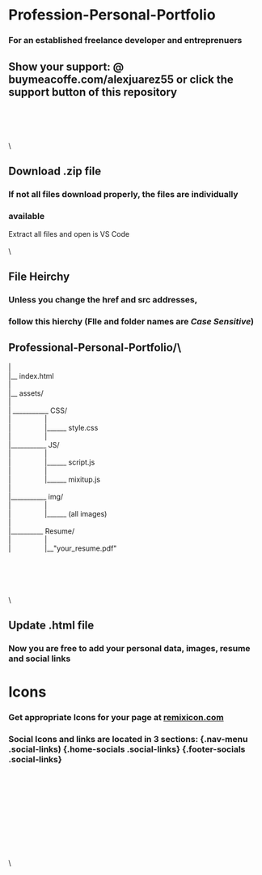 # Profession-Personal-Portfolio
### For an established freelance developer and entreprenuers
## Show your support: @ buymeacoffe.com/alexjuarez55 or click the support button of this repository
\
\
\
\
\

## Download .zip file
  ### If not all files download properly, the files are individually
  ### available
  Extract all files and open is VS Code
\
\
\

## File Heirchy
  ### Unless you change the href and src addresses,
  ### follow this hierchy (FIle and folder names are *Case Sensitive*)

 ## Professional-Personal-Portfolio/\
|\
|__ index.html\
|\
|__  assets/\
|\
|  ___________ CSS/\
  | &nbsp;&nbsp;&nbsp;&nbsp;&nbsp;&nbsp;&nbsp;&nbsp;&nbsp;&nbsp;&nbsp;&nbsp;&nbsp;&nbsp;&nbsp; |\
  | &nbsp;&nbsp;&nbsp;&nbsp;&nbsp;&nbsp;&nbsp;&nbsp;&nbsp;&nbsp;&nbsp;&nbsp;&nbsp;&nbsp;&nbsp; |______ style.css\
  | &nbsp;&nbsp;&nbsp;&nbsp;&nbsp;&nbsp;&nbsp;&nbsp;&nbsp;&nbsp;&nbsp;&nbsp;&nbsp;&nbsp;&nbsp; |\
  |___________ JS/\
  | &nbsp;&nbsp;&nbsp;&nbsp;&nbsp;&nbsp;&nbsp;&nbsp;&nbsp;&nbsp;&nbsp;&nbsp;&nbsp;&nbsp;&nbsp; |\
  | &nbsp;&nbsp;&nbsp;&nbsp;&nbsp;&nbsp;&nbsp;&nbsp;&nbsp;&nbsp;&nbsp;&nbsp;&nbsp;&nbsp;&nbsp; |______ script.js\
  | &nbsp;&nbsp;&nbsp;&nbsp;&nbsp;&nbsp;&nbsp;&nbsp;&nbsp;&nbsp;&nbsp;&nbsp;&nbsp;&nbsp;&nbsp; |\
  | &nbsp;&nbsp;&nbsp;&nbsp;&nbsp;&nbsp;&nbsp;&nbsp;&nbsp;&nbsp;&nbsp;&nbsp;&nbsp;&nbsp;&nbsp; |______ mixitup.js\
  |\
  |___________ img/\
  | &nbsp;&nbsp;&nbsp;&nbsp;&nbsp;&nbsp;&nbsp;&nbsp;&nbsp;&nbsp;&nbsp;&nbsp;&nbsp;&nbsp;&nbsp; |\
  | &nbsp;&nbsp;&nbsp;&nbsp;&nbsp;&nbsp;&nbsp;&nbsp;&nbsp;&nbsp;&nbsp;&nbsp;&nbsp;&nbsp;&nbsp; |______ (all images)\
  |\
  |__________ Resume/\
  | &nbsp;&nbsp;&nbsp;&nbsp;&nbsp;&nbsp;&nbsp;&nbsp;&nbsp;&nbsp;&nbsp;&nbsp;&nbsp;&nbsp;&nbsp; |\
  | &nbsp;&nbsp;&nbsp;&nbsp;&nbsp;&nbsp;&nbsp;&nbsp;&nbsp;&nbsp;&nbsp;&nbsp;&nbsp;&nbsp;&nbsp; |__"your_resume.pdf"\
  \
  \
  \
  \
  \
  \
  
  
## Update .html file
###  Now you are free to add your personal data, images, resume and social links

# Icons
### Get appropriate Icons for your page at [remixicon.com](https://remixicon.com)
### Social Icons and links are located in 3 sections: {.nav-menu .social-links) {.home-socials .social-links} {.footer-socials .social-links}
   \
   \
   \
   \
   \
   \
   \
   \
   \
   \
   \
      
